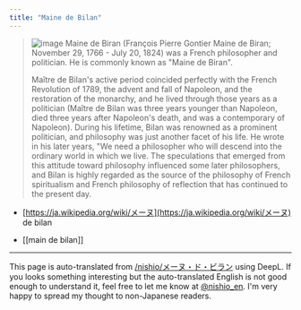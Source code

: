 ```yaml
---
title: "Maine de Bilan"
---
```


> ![image](https://gyazo.com/1ab06a100d706daf045a634d5cb959e1/thumb/1000)
> Maine de Biran (François Pierre Gontier Maine de Biran; November 29, 1766 - July 20, 1824) was a French philosopher and politician. He is commonly known as "Maine de Biran".
>
>  Maître de Bilan's active period coincided perfectly with the French Revolution of 1789, the advent and fall of Napoleon, and the restoration of the monarchy, and he lived through those years as a politician (Maître de Bilan was three years younger than Napoleon, died three years after Napoleon's death, and was a contemporary of Napoleon). During his lifetime, Bilan was renowned as a prominent politician, and philosophy was just another facet of his life. He wrote in his later years, "We need a philosopher who will descend into the ordinary world in which we live. The speculations that emerged from this attitude toward philosophy influenced some later philosophers, and Bilan is highly regarded as the source of the philosophy of French spiritualism and French philosophy of reflection that has continued to the present day.
- [https://ja.wikipedia.org/wiki/メーヌ](https://ja.wikipedia.org/wiki/メーヌ) de bilan

- [[main de bilan]]

---
This page is auto-translated from [/nishio/メーヌ・ド・ビラン](https://scrapbox.io/nishio/メーヌ・ド・ビラン) using DeepL. If you looks something interesting but the auto-translated English is not good enough to understand it, feel free to let me know at [@nishio_en](https://twitter.com/nishio_en). I'm very happy to spread my thought to non-Japanese readers.